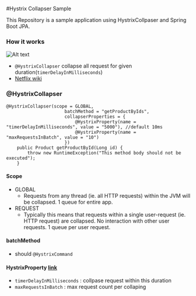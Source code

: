 #Hystrix Collapser Sample

This Repository is a sample application using HystrixCollpaser and Spring Boot JPA.

### How it works
![Alt text](https://monosnap.com/file/WGENDrEpRWaSnC9jneA73JSzdH8PKf.png)
- `@HystrixCollapser` collapse all request for given duration(`timerDelayInMilliseconds`)
- [Netflix wiki](https://github.com/Netflix/Hystrix/wiki/How-it-Works#RequestCollapsing)

### @HystrixCollapser
```
@HystrixCollapser(scope = GLOBAL,
                      batchMethod = "getProductByIds",
                      collapserProperties = {
                          @HystrixProperty(name = "timerDelayInMilliseconds", value = "5000"), //default 10ms
                          @HystrixProperty(name = "maxRequestsInBatch", value = "10")
                      })
    public Product getProductById(Long id) {
        throw new RuntimeException("This method body should not be executed");
    }
```
#### Scope
- GLOBAL
  - Requests from any thread (ie. all HTTP requests) within the JVM will be collapsed. 1 queue for entire app.
- REQUEST
   - Typically this means that requests within a single user-request (ie. HTTP request) are collapsed. No interaction with other user requests. 1 queue per user request.

#### batchMethod
- should `@HystrixCommand`

#### HystrixProperty [link](https://github.com/Netflix/Hystrix/blob/68251383aa6ca0842ab5597fcf2f26c5a5b77aba/hystrix-core/src/main/java/com/netflix/hystrix/HystrixCollapserProperties.java#L32)
  -  `timerDelayInMilliseconds` :  collpase request within this duration
  -  `maxRequestsInBatch` : max request count per collaping
